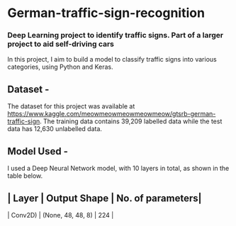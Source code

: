 # German-traffic-sign-recognition
### Deep Learning project to identify traffic signs. Part of a larger project to aid self-driving cars

In this project, I aim to build a model to classify traffic signs into various categories, using Python and Keras.


## Dataset -
The dataset for this project was available at https://www.kaggle.com/meowmeowmeowmeowmeow/gtsrb-german-traffic-sign. The training data contains 39,209 labelled data while the test data has 12,630 unlabelled data.


## Model Used -
I used a Deep Neural Network model, with 10 layers in total, as shown in the table below.

| Layer | Output Shape | No. of parameters|
-
| Conv2D) | (None, 48, 48, 8) | 224 |


